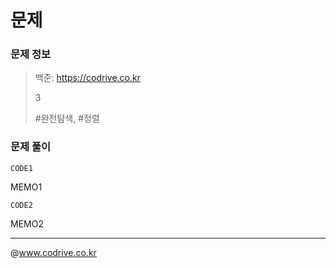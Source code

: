 # 문제

### 문제 정보
> 백준: https://codrive.co.kr
> 
> 3
>
> #완전탐색, #정렬


### 문제 풀이
```사용언어
CODE1
```
MEMO1
```사용언어
CODE2
```
MEMO2


---
@www.codrive.co.kr